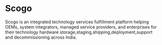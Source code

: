 # Scogo

Scogo is an integrated technology services fulfillment platform helping OEMs, system integrators, managed service providers, and enterprises for their technology hardware storage,staging,shipping,deployment,support and decommissioning across India.
